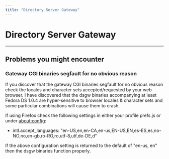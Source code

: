 ```yaml
---
title: "Directory Server Gateway"
---
```


# Directory Server Gateway
--------------------------

Problems you might encounter
----------------------------

### Gateway CGI binaries segfault for no obvious reason

If you discover that the gateway CGI binaries segfault for no obvious reason check the locales and character sets accepted/requested by your web browser. I have discovered that the dsgw binaries accompanying at least Fedora DS 1.0.4 are hyper-sensitive to browser locales & character sets and some particular combinations will cause them to crash.

If using Firefox check the following settings in either your profile prefs.js or under <about:config>:

-   intl.accept\_languages: "en-US,en,en-CA,en-us,EN-US,EN,es-ES,es,no-NO,no,en-gb,ro-RO,ro,utf-8,utf,de-DE,d"

If the above configuration setting is returned to the default of "en-us, en" then the dsgw binaries function properly.

